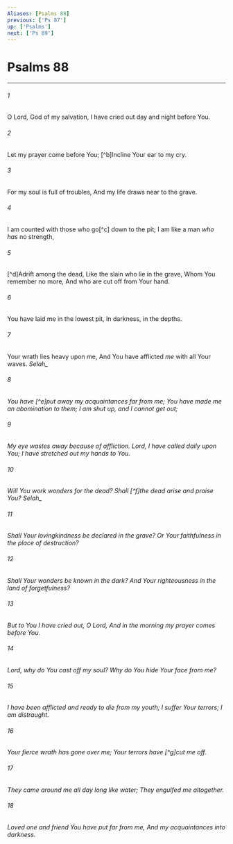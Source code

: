 ```yaml
---
Aliases: [Psalms 88]
previous: ['Ps 87']
up: ['Psalms']
next: ['Ps 89']
---
```

# Psalms 88

***


###### 1 
O Lord, God of my salvation, I have cried out day and night before You. 

###### 2 
Let my prayer come before You; [^b]Incline Your ear to my cry. 

###### 3 
For my soul is full of troubles, And my life draws near to the grave. 

###### 4 
I am counted with those who go[^c] down to the pit; I am like a man _who has_ no strength, 

###### 5 
[^d]Adrift among the dead, Like the slain who lie in the grave, Whom You remember no more, And who are cut off from Your hand. 

###### 6 
You have laid me in the lowest pit, In darkness, in the depths. 

###### 7 
Your wrath lies heavy upon me, And You have afflicted _me_ with all Your waves. <i class="selah">Selah_ 

###### 8 
You have [^e]put away my acquaintances far from me; You have made me an abomination to them; _I am_ shut up, and I cannot get out; 

###### 9 
My eye wastes away because of affliction. Lord, I have called daily upon You; I have stretched out my hands to You. 

###### 10 
Will You work wonders for the dead? Shall [^f]the dead arise _and_ praise You? <i class="selah">Selah_ 

###### 11 
Shall Your lovingkindness be declared in the grave? _Or_ Your faithfulness in the place of destruction? 

###### 12 
Shall Your wonders be known in the dark? And Your righteousness in the land of forgetfulness? 

###### 13 
But to You I have cried out, O Lord, And in the morning my prayer comes before You. 

###### 14 
Lord, why do You cast off my soul? _Why_ do You hide Your face from me? 

###### 15 
I _have been_ afflicted and ready to die from _my_ youth; I suffer Your terrors; I am distraught. 

###### 16 
Your fierce wrath has gone over me; Your terrors have [^g]cut me off. 

###### 17 
They came around me all day long like water; They engulfed me altogether. 

###### 18 
Loved one and friend You have put far from me, _And_ my acquaintances into darkness.
